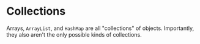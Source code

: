 # Collections

Arrays, `ArrayList`, and `HashMap` are all "collections"
of objects. Importantly, they also aren't the only possible
kinds of collections.

